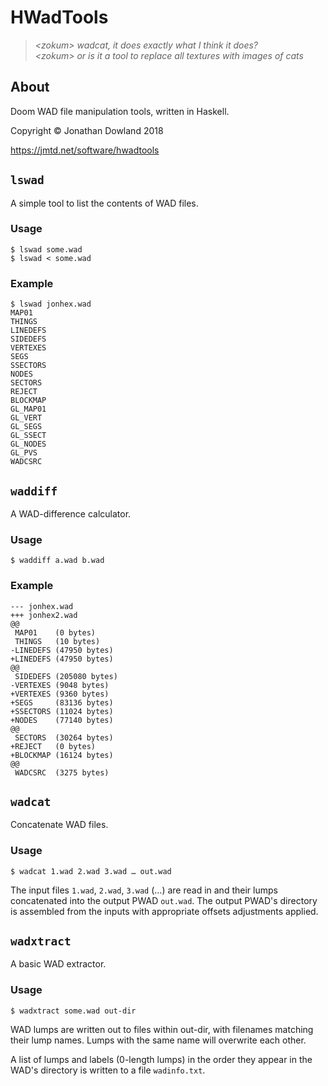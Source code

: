 # HWadTools

> *&lt;zokum&gt; wadcat, it does exactly what I think it does?*<br />
> *&lt;zokum&gt; or is it a tool to replace all textures with images of cats*

## About

Doom WAD file manipulation tools, written in Haskell.

Copyright © Jonathan Dowland 2018

<https://jmtd.net/software/hwadtools>

## `lswad`

A simple tool to list the contents of WAD files.

### Usage

```
$ lswad some.wad
$ lswad < some.wad
```

### Example

```
$ lswad jonhex.wad
MAP01
THINGS
LINEDEFS
SIDEDEFS
VERTEXES
SEGS
SSECTORS
NODES
SECTORS
REJECT
BLOCKMAP
GL_MAP01
GL_VERT
GL_SEGS
GL_SSECT
GL_NODES
GL_PVS
WADCSRC
```

## `waddiff`

A WAD-difference calculator.

### Usage

```
$ waddiff a.wad b.wad
```

### Example

```
--- jonhex.wad
+++ jonhex2.wad
@@
 MAP01    (0 bytes)
 THINGS   (10 bytes)
-LINEDEFS (47950 bytes)
+LINEDEFS (47950 bytes)
@@
 SIDEDEFS (205080 bytes)
-VERTEXES (9048 bytes)
+VERTEXES (9360 bytes)
+SEGS     (83136 bytes)
+SSECTORS (11024 bytes)
+NODES    (77140 bytes)
@@
 SECTORS  (30264 bytes)
+REJECT   (0 bytes)
+BLOCKMAP (16124 bytes)
@@
 WADCSRC  (3275 bytes)
```

## `wadcat`

Concatenate WAD files.

### Usage

```
$ wadcat 1.wad 2.wad 3.wad … out.wad
```

The input files `1.wad`, `2.wad`, `3.wad` (…) are read in and their lumps
concatenated into the output PWAD `out.wad`. The output PWAD's directory is
assembled from the inputs with appropriate offsets adjustments applied.

## `wadxtract`

A basic WAD extractor.

### Usage

```
$ wadxtract some.wad out-dir
```

WAD lumps are written out to files within out-dir, with filenames matching their lump names.
Lumps with the same name will overwrite each other.

A list of lumps and labels (0-length lumps) in the order they appear in the WAD's directory
is written to a file `wadinfo.txt`.
